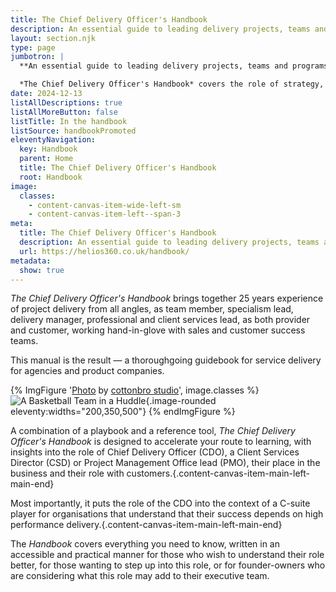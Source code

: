 ```yaml
---
title: The Chief Delivery Officer's Handbook
description: An essential guide to leading delivery projects, teams and programs for agencies, client service businesses and SaaS product companies, with insights and guidance for professional services directors, client services directors, and other delivery principal roles.
layout: section.njk
type: page
jumbotron: |
  **An essential guide to leading delivery projects, teams and programs for agencies, client service businesses and SaaS product companies, with insights and guidance for professional services directors, client services directors, and other delivery principal roles.**

  *The Chief Delivery Officer's Handbook* covers the role of strategy, management and leadership for project delivery for clients within the expectations of ambitious organisations. It also covers how the CDO fits in the context of the c-suite, supporting internal and external stakeholders.{.smaller .margin-block-start-vlg}
date: 2024-12-13
listAllDescriptions: true
listAllMoreButton: false
listTitle: In the handbook
listSource: handbookPromoted
eleventyNavigation:
  key: Handbook
  parent: Home
  title: The Chief Delivery Officer's Handbook
  root: Handbook
image:
  classes:
    - content-canvas-item-wide-left-sm
    - content-canvas-item-left--span-3
meta:
  title: The Chief Delivery Officer's Handbook
  description: An essential guide to leading delivery projects, teams and programs for agencies, client service businesses and SaaS product companies, with insights and guidance for professional services directors, client services directors, and other delivery principal roles.
  url: https://helios360.co.uk/handbook/
metadata:
  show: true
---
```


*The Chief Delivery Officer's Handbook* brings together 25 years experience of project delivery from all angles, as team member, specialism lead, delivery manager, professional and client services lead, as both provider and customer, working hand-in-glove with sales and customer success teams.

This manual is the result — a thoroughgoing guidebook for service delivery for agencies and product companies.

{% ImgFigure '<a href="https://www.pexels.com/photo/a-basketball-team-in-a-huddle-6767008/" target="_blank" rel="noopener nofollow ugc">Photo</a> by <a href="https://www.pexels.com/@cottonbro/" target="_blank" rel="noopener nofollow ugc">cottonbro studio</a>', image.classes %}
![A Basketball Team in a Huddle](/public/images/source/pexels-cottonbro-6767008.jpg ){.image-rounded eleventy:widths="200,350,500"}
{% endImgFigure %}

A combination of a playbook and a reference tool, *The Chief Delivery Officer's Handbook* is designed to accelerate your route to learning, with insights into the role of Chief Delivery Officer (CDO), a Client Services Director (CSD) or Project Management Office lead (PMO), their place in the business and their role with customers.{.content-canvas-item-main-left-main-end}

Most importantly, it puts the role of the CDO into the context of a C-suite player for organisations that understand that their success depends on high performance delivery.{.content-canvas-item-main-left-main-end}

The *Handbook* covers everything you need to know, written in an accessible and practical manner for those who wish to understand their role better, for those wanting to step up into this role, or for founder-owners who are considering what this role may add to their executive team.
